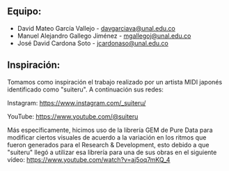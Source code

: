 ## Equipo:

- David Mateo García Vallejo - davgarciava@unal.edu.co
- Manuel Alejandro Gallego Jiménez - mgallegoj@unal.edu.co
- José David Cardona Soto - jcardonaso@unal.edu.co

## Inspiración:

Tomamos como inspiración el trabajo realizado por un artista MIDI japonés identificado como "suiteru". A continuación sus redes:

Instagram: https://www.instagram.com/_suiteru/

YouTube: https://www.youtube.com/@suiteru

Más específicamente, hicimos uso de la librería GEM de Pure Data para modificar ciertos visuales de acuerdo a la variación en los ritmos que fueron generados para el Research & Development, esto debido a que "suiteru" llegó a utilizar esa librería para una de sus obras en el siguiente vídeo: https://www.youtube.com/watch?v=aj5oq7mKQ_4